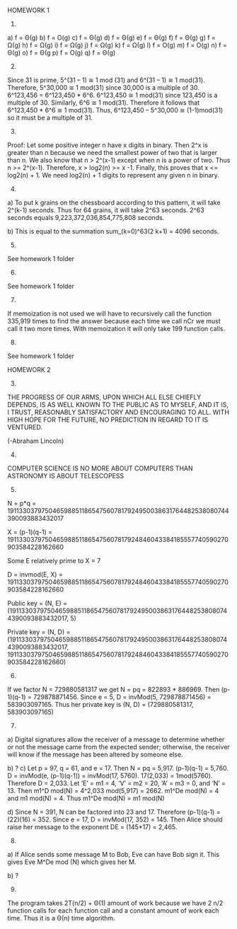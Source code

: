 HOMEWORK 1

1.
a) f = Θ(g)
b) f = O(g)
c) f = Θ(g)
d) f = Θ(g)
e) f = Θ(g)
f) f = Θ(g)
g) f = Ω(g)
h) f = Ω(g)
i) f = Ω(g)
j) f = Ω(g)
k) f = Ω(g)
l) f = O(g)
m) f = O(g)
n) f = Θ(g)
o) f = Θ(g
p) f = O(g)
q) f = Θ(g)

2.
Since 31 is prime, 5^(31 – 1) ≅ 1 mod (31) and 6^(31 – 1) ≅ 1 mod(31). 
Therefore, 5^30,000 ≅ 1 mod(31) since 30,000 is a multiple of 30. 
6^123,456 = 6^123,450 * 6^6. 
6^123,450 ≅ 1 mod(31) since 123,450 is a multiple of 30.
Similarly, 6^6 ≅ 1 mod(31).
Therefore it follows that 6^123,450 * 6^6 ≅ 1 mod(31).
Thus, 6^123,450 – 5^30,000 ≅ (1-1)mod(31) so it must be a multiple of 31.

3.
Proof:
Let some positive integer n have x digits in binary. Then 2^x is greater than n because we need the smallest power of two that is larger than n. We also know that n > 2^(x-1) except when n is a power of two. Thus n >= 2^(x-1). Therefore, x > log2(n) >= x -1. Finally, this proves that x <= log2(n) + 1. We need log2(n) + 1 digits to represent any given n in binary.

4.
a) To put k grains on the chessboard according to this pattern, it will take 2^(k-1) seconds. Thus for 64 grains, it will take 2^63 seconds. 2^63 seconds equals 9,223,372,036,854,775,808 seconds.
 
b) This is equal to the summation sum_(k=0)^63(2 k+1) = 4096 seconds.

5.
See homework 1 folder

6.
See homework 1 folder

7.
If memoization is not used we will have to recursively call the function 335,919 times to find the answer because each time we call nCr we must call it two more times. With memoization it will only take 199 function calls.

8.
See homework 1 folder



HOMEWORK 2

3.
THE PROGRESS OF OUR ARMS, UPON WHICH ALL ELSE CHIEFLY DEPENDS, IS AS WELL KNOWN TO THE PUBLIC AS TO MYSELF, AND IT IS, I TRUST, REASONABLY SATISFACTORY AND ENCOURAGING TO ALL. WITH HIGH HOPE FOR THE FUTURE, NO PREDICTION IN REGARD TO IT IS VENTURED.

(-Abraham Lincoln)

4.
COMPUTER SCIENCE IS NO MORE ABOUT COMPUTERS THAN ASTRONOMY IS ABOUT TELESCOPESS

5.
N = p*q = 1911330379750465988511865475607817924950038631764482538080744390093883432017

X = (p-1)(q-1) = 1911330379750465988511865475607817924846043384185557740590270903584228162660

Some E relatively prime to X = 7

D = invmod(E, X) = 1911330379750465988511865475607817924846043384185557740590270903584228162660

Public key = (N, E) = (1911330379750465988511865475607817924950038631764482538080744390093883432017, 5)

Private key = (N, D) = (1911330379750465988511865475607817924950038631764482538080744390093883432017, 1911330379750465988511865475607817924846043384185557740590270903584228162660)

6.
If we factor N = 729880581317 we get N = pq = 822893 * 886969. 
Then (p-1)(q-1) = 729878871456.
Since e = 5, D = invMod(5, 729878871456) = 583903097165.
Thus her private key is (N, D) = (729880581317, 583903097165)

7.
a) 
Digital signatures allow the receiver of a message to determine whether or not the message came from the expected sender; otherwise, the receiver will know if the message has been altered by someone else.

b) ?
c) 
Let p = 97, q = 61, and e = 17. 
Then N = pq = 5,917. 
(p-1)(q-1) = 5,760. 
D = invMod(e, (p-1)(q-1)) = invMod(17, 5760). 17(2,033) = 1mod(5760). Therefore D = 2,033.
Let ‘E’ = m1 = 4, ‘V’ = m2 = 20, ‘A’ = m3 = 0, and ‘N’ = 13.
Then m1^D mod(N) = 4^2,033 mod(5,917) = 2662.
m1^De mod(N) = 4 and m1 mod(N) = 4. Thus m1^De mod(N) = m1 mod(N)

d)
Since N = 391, N can be factored into 23 and 17. 
Therefore (p-1)(q-1) = (22)(16) = 352.
Since e = 17, D = invMod(17, 352) = 145.
Then Alice should raise her message to the exponent DE = (145*17) = 2,465.

8.
a) 
If Alice sends some message M to Bob, Eve can have Bob sign it. This gives Eve M^De mod (N) which gives her M.

b)
?

9.
The program takes 2T(n/2) + Θ(1) amount of work because we have 2 n/2 function calls for each function call and a constant amount of work each time. Thus it is a Θ(n) time algorithm.
